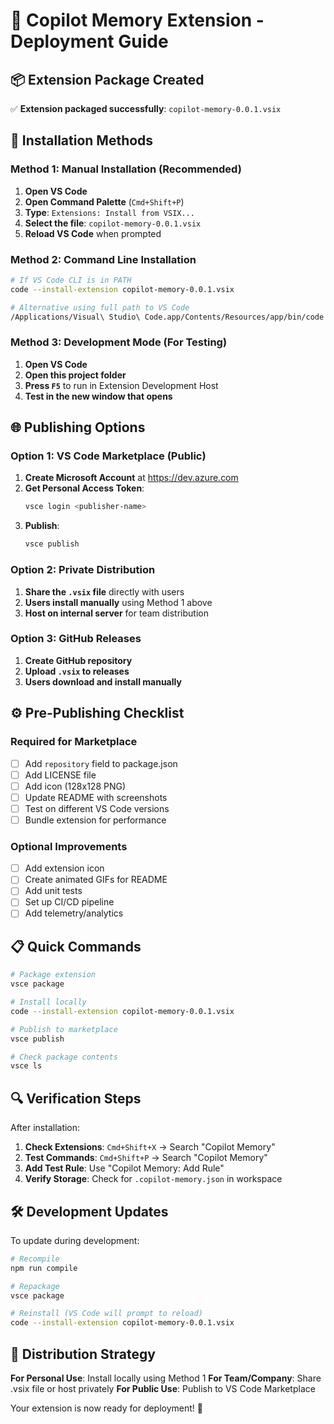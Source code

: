 # 🚀 Copilot Memory Extension - Deployment Guide

## 📦 Extension Package Created

✅ **Extension packaged successfully**: `copilot-memory-0.0.1.vsix`

## 🔧 Installation Methods

### **Method 1: Manual Installation (Recommended)**

1. **Open VS Code**
2. **Open Command Palette** (`Cmd+Shift+P`)
3. **Type**: `Extensions: Install from VSIX...`
4. **Select the file**: `copilot-memory-0.0.1.vsix`
5. **Reload VS Code** when prompted

### **Method 2: Command Line Installation**

```bash
# If VS Code CLI is in PATH
code --install-extension copilot-memory-0.0.1.vsix

# Alternative using full path to VS Code
/Applications/Visual\ Studio\ Code.app/Contents/Resources/app/bin/code --install-extension copilot-memory-0.0.1.vsix
```

### **Method 3: Development Mode (For Testing)**

1. **Open VS Code**
2. **Open this project folder**
3. **Press `F5`** to run in Extension Development Host
4. **Test in the new window that opens**

## 🌐 Publishing Options

### **Option 1: VS Code Marketplace (Public)**

1. **Create Microsoft Account** at https://dev.azure.com
2. **Get Personal Access Token**:
   ```bash
   vsce login <publisher-name>
   ```
3. **Publish**:
   ```bash
   vsce publish
   ```

### **Option 2: Private Distribution**

1. **Share the `.vsix` file** directly with users
2. **Users install manually** using Method 1 above
3. **Host on internal server** for team distribution

### **Option 3: GitHub Releases**

1. **Create GitHub repository**
2. **Upload `.vsix` to releases**
3. **Users download and install manually**

## ⚙️ Pre-Publishing Checklist

### **Required for Marketplace**

- [ ] Add `repository` field to package.json
- [ ] Add LICENSE file
- [ ] Add icon (128x128 PNG)
- [ ] Update README with screenshots
- [ ] Test on different VS Code versions
- [ ] Bundle extension for performance

### **Optional Improvements**

- [ ] Add extension icon
- [ ] Create animated GIFs for README
- [ ] Add unit tests
- [ ] Set up CI/CD pipeline
- [ ] Add telemetry/analytics

## 📋 Quick Commands

```bash
# Package extension
vsce package

# Install locally
code --install-extension copilot-memory-0.0.1.vsix

# Publish to marketplace
vsce publish

# Check package contents
vsce ls
```

## 🔍 Verification Steps

After installation:

1. **Check Extensions**: `Cmd+Shift+X` → Search "Copilot Memory"
2. **Test Commands**: `Cmd+Shift+P` → Search "Copilot Memory"
3. **Add Test Rule**: Use "Copilot Memory: Add Rule"
4. **Verify Storage**: Check for `.copilot-memory.json` in workspace

## 🛠 Development Updates

To update during development:

```bash
# Recompile
npm run compile

# Repackage
vsce package

# Reinstall (VS Code will prompt to reload)
code --install-extension copilot-memory-0.0.1.vsix
```

## 📱 Distribution Strategy

**For Personal Use**: Install locally using Method 1
**For Team/Company**: Share .vsix file or host privately
**For Public Use**: Publish to VS Code Marketplace

Your extension is now ready for deployment! 🎉
